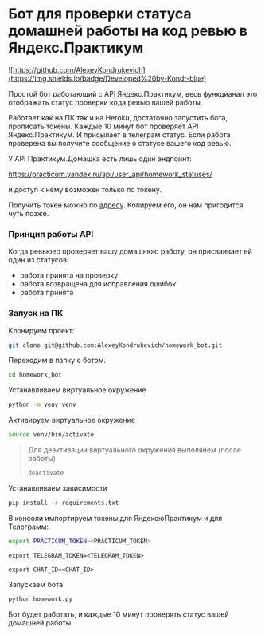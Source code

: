# Бот для проверки статуса домашней работы на код ревью в Яндекс.Практикум

![https://github.com/AlexeyKondrukevich](https://img.shields.io/badge/Developed%20by-Kondr-blue)

Простой бот работающий с API Яндекс.Практикум, весь функцианал это отображать статус проверки кода ревью вашей работы.

Работает как на ПК так и на Heroku, достаточно запустить бота, прописать токены.
Каждые 10 минут бот проверяет API Яндекс.Практикум. И присылает в телеграм статус.
Если работа проверена вы получите сообщение о статусе вашего код ревью.

У API Практикум.Домашка есть лишь один эндпоинт: 

https://practicum.yandex.ru/api/user_api/homework_statuses/

и доступ к нему возможен только по токену.

Получить токен можно по [адресу](https://oauth.yandex.ru/authorize?response_type=token&client_id=1d0b9dd4d652455a9eb710d450ff456a). Копируем его, он нам пригодится чуть позже.

### Принцип работы API
Когда ревьюер проверяет вашу домашнюю работу, он присваивает ей один из статусов:

- работа принята на проверку
- работа возвращена для исправления ошибок
- работа принята

### Запуск на ПК

Клонируем проект:

```bash
git clone git@github.com:AlexeyKondrukevich/homework_bot.git
```

Переходим в папку с ботом.

```bash
cd homework_bot
```

Устанавливаем виртуальное окружение

```bash
python -m venv venv
```

Активируем виртуальное окружение

```bash
source venv/bin/activate
```

> Для деактивации виртуального окружения выполянем (после работы)
> ```bash
> deactivate
> ```

Устанавливаем зависимости

```bash
pip install -r requirements.txt
```

В консоли импортируем токены для ЯндексюПрактикум и для Телеграмм:

```bash
export PRACTICUM_TOKEN=<PRACTICUM_TOKEN>
```
```
export TELEGRAM_TOKEN=<TELEGRAM_TOKEN>
```
```
export CHAT_ID=<CHAT_ID>
```

Запускаем бота

```bash
python homework.py
```

Бот будет работать, и каждые 10 минут проверять статус вашей домашней работы.
